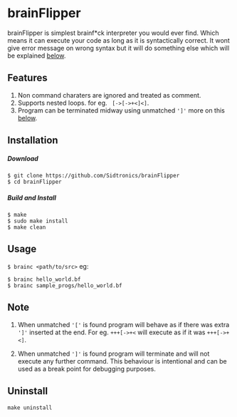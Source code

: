 # brainFlipper
brainFlipper is simplest brainf*ck interpreter you would ever find.
Which means it can execute your code as long as it is syntactically correct.
It wont give error message on wrong syntax but it will do something else which will be explained [below](https://github.com/Sidtronics/brainFlipper/edit/master/README.md#note).
## Features
1) Non command charaters are ignored and treated as comment.
2) Supports nested loops. for eg. ` [->[->+<]<]`.
3) Program can be terminated midway using unmatched `']'` more on this [below](https://github.com/Sidtronics/brainFlipper/edit/master/README.md#note).

## Installation

##### Download
```
$ git clone https://github.com/Sidtronics/brainFlipper
$ cd brainFlipper
```
##### Build and Install
```
$ make
$ sudo make install
$ make clean
```
## Usage
`$ brainc <path/to/src>`
eg:
```
$ brainc hello_world.bf
$ brainc sample_progs/hello_world.bf
```
## Note
1. When unmatched `'['` is found program will behave as if there was extra `']'` inserted at the end.
For eg. `+++[->+<` will execute as if it was `+++[->+<]`.

2. When unmatched `']'` is found program will terminate and will not execute any further command.
This behaviour is intentional and can be used as a break point for debugging purposes. 

## Uninstall
```
make uninstall
```
